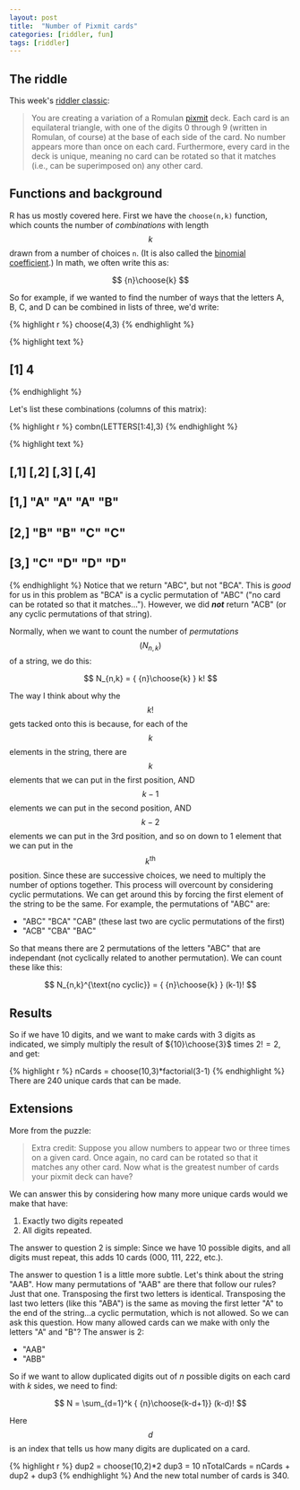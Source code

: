```yaml
---
layout: post
title:  "Number of Pixmit cards"
categories: [riddler, fun]
tags: [riddler]
---
```



## The riddle
This week's [riddler classic](https://fivethirtyeight.com/features/can-you-crack-the-case-of-the-crescent-moon/):

> You are creating a variation of a Romulan [pixmit](https://memory-alpha.fandom.com/wiki/Pixmit) deck. Each card is an equilateral triangle, with one of the digits 0 through 9 (written in Romulan, of course) at the base of each side of the card. No number appears more than once on each card. Furthermore, every card in the deck is unique, meaning no card can be rotated so that it matches (i.e., can be superimposed on) any other card.


## Functions and background
R has us mostly covered here.  First we have the `choose(n,k)` function, which counts the number of _combinations_ with length $$k$$ drawn from a number of choices `n`.  (It is also called the [binomial coefficient](https://en.wikipedia.org/wiki/Binomial_coefficient).) In math, we often write this as:

$$
{n}\choose{k}
$$

So for example, if we wanted to find the number of ways that the letters A, B, C, and D can be combined in lists of three, we'd write:


{% highlight r %}
choose(4,3)
{% endhighlight %}



{% highlight text %}
## [1] 4
{% endhighlight %}

Let's list these combinations (columns of this matrix):

{% highlight r %}
combn(LETTERS[1:4],3)
{% endhighlight %}



{% highlight text %}
##      [,1] [,2] [,3] [,4]
## [1,] "A"  "A"  "A"  "B" 
## [2,] "B"  "B"  "C"  "C" 
## [3,] "C"  "D"  "D"  "D"
{% endhighlight %}
Notice that we return "ABC", but not "BCA".  This is _good_ for us in this problem as "BCA" is a cyclic permutation of "ABC" ("no card can be rotated so that it matches...").  However, we did ***not*** return "ACB" (or any cyclic permutations of that string).

Normally, when we want to count the number of _permutations_ $$(N_{n,k})$$ of a string, we do this:

$$
N_{n,k} = { {n}\choose{k} } k!
$$

The way I think about why the $$k!$$ gets tacked onto this is because, for each of the $$k$$ elements in the string, there are $$k$$ elements that we can put in the first position, AND $$k-1$$ elements we can put in the second position, AND $$k-2$$ elements we can put in the 3rd position, and so on down to 1 element that we can put in the $$k^{\text{th}}$$ position.  Since these are successive choices, we need to multiply the number of options together.  This process will overcount by considering cyclic permutations.  We can get around this by forcing the first element of the string to be the same.  For example, the permutations of "ABC" are:
- "ABC" "BCA" "CAB" (these last two are cyclic permutations of the first)
- "ACB" "CBA" "BAC"

So that means there are 2 permutations of the letters "ABC" that are independant (not cyclically related to another permutation).  We can count these like this:

$$
N_{n,k}^{\text{no cyclic}} = { {n}\choose{k} } (k-1)!
$$


## Results
So if we have 10 digits, and we want to make cards with 3 digits as indicated, we simply multiply the result of ${10}\choose{3}$ times $2! =2$, and get:

{% highlight r %}
nCards = choose(10,3)*factorial(3-1)
{% endhighlight %}
There are 240 unique cards that can be made.

## Extensions
More from the puzzle:
> Extra credit: Suppose you allow numbers to appear two or three times on a given card. Once again, no card can be rotated so that it matches any other card. Now what is the greatest number of cards your pixmit deck can have?

We can answer this by considering how many more unique cards would we make that have:
1. Exactly two digits repeated
2. All digits repeated.

The answer to question 2 is simple:  Since we have 10 possible digits, and all digits must repeat, this adds 10 cards (000, 111, 222, etc.).

The answer to question 1 is a little more subtle.  Let's think about the string "AAB".  How many permutations of "AAB" are there that follow our rules?  Just that one.  Transposing the first two letters is identical.  Transposing the last two letters (like this "ABA") is the same as moving the first letter "A" to the end of the string...a cyclic permutation, which is not allowed.  So we can ask this question.  How many allowed cards can we make with only the letters "A" and "B"?  The answer is 2:
- "AAB"
- "ABB"

So if we want to allow duplicated digits out of $n$ possible digits on each card with $k$ sides, we need to find:

$$
N = \sum_{d=1}^k { {n}\choose{k-d+1}} (k-d)!
$$

Here $$d$$ is an index that tells us how many digits are duplicated on a card.


{% highlight r %}
dup2 = choose(10,2)*2
dup3 = 10
nTotalCards = nCards + dup2 + dup3
{% endhighlight %}
And the new total number of cards is 340.
